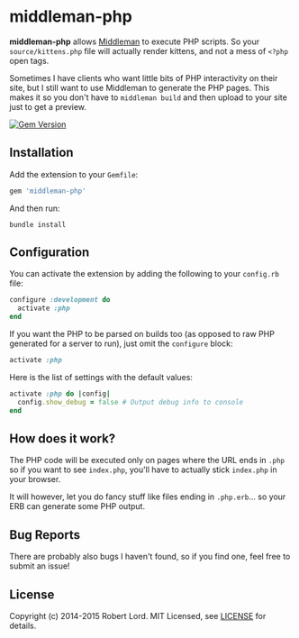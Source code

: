 # middleman-php

**middleman-php** allows [Middleman][mm_repo] to execute PHP scripts. So your `source/kittens.php` file will actually render kittens, and not a mess of `<?php` open tags.

Sometimes I have clients who want little bits of PHP interactivity on their site, but I still want to use Middleman to generate the PHP pages. This makes it so you don't have to `middleman build` and then upload to your site just to get a preview.

[![Gem Version](https://badge.fury.io/rb/middleman-php.svg)][gem]

## Installation

Add the extension to your `Gemfile`:

```ruby
gem 'middleman-php'
```

And then run:

```
bundle install
```

## Configuration

You can activate the extension by adding the following to your `config.rb` file:

```ruby
configure :development do
  activate :php
end
```

If you want the PHP to be parsed on builds too (as opposed to raw PHP generated for a server to run), just omit the `configure` block:

```ruby
activate :php
```

Here is the list of settings with the default values:

```ruby
activate :php do |config|
  config.show_debug = false # Output debug info to console
end
```

## How does it work?

The PHP code will be executed only on pages where the URL ends in `.php` so if you want to see `index.php`, you'll have to actually stick `index.php` in your browser.

It will however, let you do fancy stuff like files ending in `.php.erb`... so your ERB can generate some PHP output.

## Bug Reports

There are probably also bugs I haven't found, so if you find one, feel free to submit an issue!

## License

Copyright (c) 2014-2015 Robert Lord. MIT Licensed, see [LICENSE] for details.

[mm_repo]: https://github.com/middleman/middleman
[gem]: https://rubygems.org/gems/middleman-php
[LICENSE]: https://github.com/lord/middleman-php/blob/master/LICENSE.md
